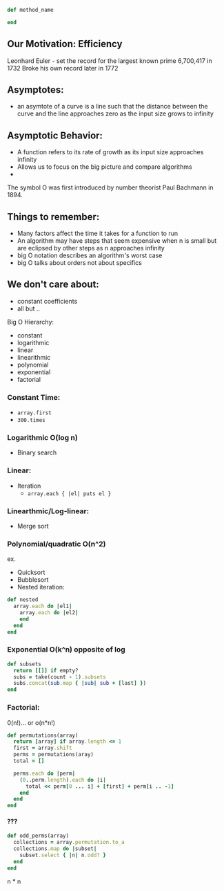 ```Ruby
def method_name

end
```

## Our Motivation: Efficiency

Leonhard Euler - set the record for the largest known prime 6,700,417 in 1732
Broke his own record later in 1772

## Asymptotes:
- an asymtote of a curve is a line such that the distance between the curve and the line approaches zero as the input size grows to infinity

## Asymptotic Behavior:
- A function refers to its rate of growth as its input size approaches infinity
- Allows us to focus on the big picture and compare algorithms
-

The symbol O was first introduced by number theorist Paul Bachmann in 1894.

## Things to remember:
- Many factors affect the time it takes for a function to run
- An algorithm may have steps that seem expensive when n is small but are eclipsed by other steps as n approaches infinity
- big O notation describes an algorithm's worst case
- big O talks about orders not about specifics

## We don't care about:
- constant coefficients
- all but ..

Big O Hierarchy:
- constant
- logarithmic
- linear
- linearithmic
- polynomial
- exponential
- factorial

### Constant Time:
- `array.first`
- `300.times`

### Logarithmic O(log n)
- Binary search

### Linear:
- Iteration
  - `array.each { |el| puts el }`

### Linearthmic/Log-linear:
- Merge sort

### Polynomial/quadratic O(n^2)
ex.
- Quicksort
- Bubblesort
- Nested iteration:

```Ruby
def nested
  array.each do |el1|
    array.each do |el2|
    end
  end
end
```

### Exponential O(k^n) opposite of log
```Ruby
def subsets
  return [[]] if empty?
  subs = take(count - 1).subsets
  subs.concat(sub.map { |sub| sub + [last] })
end
```

### Factorial:

0(n!)... or o(n*n!)
```Ruby
def permutations(array)
  return [array] if array.length <= 1
  first = array.shift
  perms = permutations(aray)
  total = []

  perms.each do |perm|
    (0..perm.length).each do |i|
      total << perm[0 ... i] + [first] + perm[i .. -1]
    end
  end
end
```

#### ???

```Ruby
def odd_perms(array)
  collections = array.permutation.to_a
  collections.map do |subset|
    subset.select { |n| n.odd? }
  end
end
```
n * n
